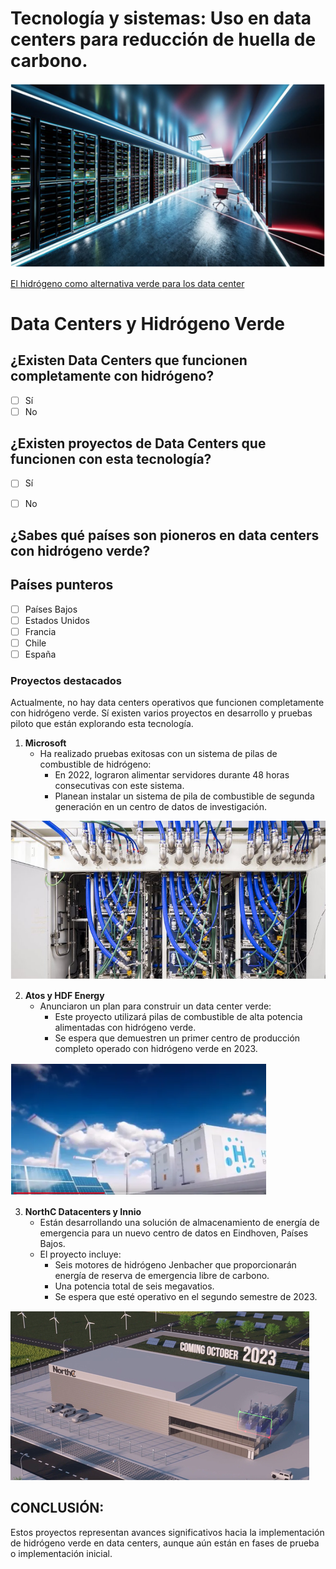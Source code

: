 # Tecnología y sistemas: Uso en data centers para reducción de huella de carbono.
![datacenter0](img/datacenter0.png)

[El hidrógeno como alternativa verde para los data center](https://felipebenjumeallorente.com/el-hidrogeno-como-alternativa-verde-para-los-data-center/)


# Data Centers y Hidrógeno Verde
## ¿Existen Data Centers que funcionen completamente con hidrógeno?

- [ ] Sí
- [ ] No

## ¿Existen proyectos de Data Centers que funcionen con esta tecnología?

- [ ] Sí
- [ ] No


## ¿Sabes qué países son pioneros en data centers con hidrógeno verde?

## Países punteros

- [ ] Países Bajos
- [ ] Estados Unidos
- [ ] Francia
- [ ] Chile
- [ ] España

### Proyectos destacados

Actualmente, no hay data centers operativos que funcionen completamente con hidrógeno verde.
Sí existen varios proyectos en desarrollo y pruebas piloto que están explorando esta tecnología.

1. **Microsoft**
   - Ha realizado pruebas exitosas con un sistema de pilas de combustible de hidrógeno:
     - En 2022, lograron alimentar servidores durante 48 horas consecutivas con este sistema.
     - Planean instalar un sistema de pila de combustible de segunda generación en un centro de datos de investigación.

![datacenter1](img/datacenter1.png)

2. **Atos y HDF Energy**
   - Anunciaron un plan para construir un data center verde:
     - Este proyecto utilizará pilas de combustible de alta potencia alimentadas con hidrógeno verde.
     - Se espera que demuestren un primer centro de producción completo operado con hidrógeno verde en 2023.
       
![datacenter2](img/datacenter2.png)

3. **NorthC Datacenters y Innio**
   - Están desarrollando una solución de almacenamiento de energía de emergencia para un nuevo centro de datos en Eindhoven, Países Bajos.
   - El proyecto incluye:
     - Seis motores de hidrógeno Jenbacher que proporcionarán energía de reserva de emergencia libre de carbono.
     - Una potencia total de seis megavatios.
     - Se espera que esté operativo en el segundo semestre de 2023.

![datacenter3](img/datacenter3.png)

## CONCLUSIÓN:
Estos proyectos representan avances significativos hacia la implementación de hidrógeno verde en data centers, aunque aún están en fases de prueba o implementación inicial.

